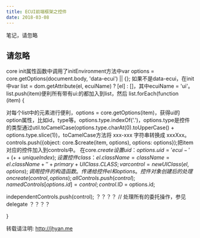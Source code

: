 ```yaml
---
title: ECUI前端框架之控件
date: 2018-03-08
---
```

笔记，请忽略

## 请忽略
core init属性函数中调用了initEnvironment方法中var options = core.getOptions(document.body, 'data-ecui') || {}; 如果不是data-ecui，在init中var list = dom.getAttribute(el, ecuiName) ? [el] : []，其中ecuiName = 'ui'。list.push(item)便利所有带有ui:的都加入到list，然后
list.forEach(function (item) {

  对每个list中的元素进行便利，options = core.getOptions(item)，获得ui的option属性，比如id，type等。options.type.indexOf('.')，options.type是控件的类型通过util.toCamelCase(options.type.charAt(0).toUpperCase() + options.type.slice(1))，toCamelCase方法将 xxx-xxx 字符串转换成 xxxXxx。controls.push({object: core.$create(item, options), options: options});把item对应的控件加入到controls中。
  在core.$create设置uid：options.uid = 'ecui-' + (++uniqueIndex); 设置控件class：el.className = className = el.className + ' ' + primary + UIClass.CLASS;  var control = new UIClass(el, options);调用控件的构造函数。传递给控件el和options。
  控件对象创建后的处理oncreate(control, options); allControls.push(control);namedControls[options.id] = control; control.$ID = options.id;

  independentControls.push(control); ？？？？
  // 处理所有的委托操作，参见delegate ？？？？





}




转载请注明: http://jhyan.me
